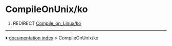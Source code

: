 # CompileOnUnix/ko
1.  REDIRECT [Compile_on_Linux/ko](Compile_on_Linux/ko.md)



---
⏵ [documentation index](../README.md) > CompileOnUnix/ko

